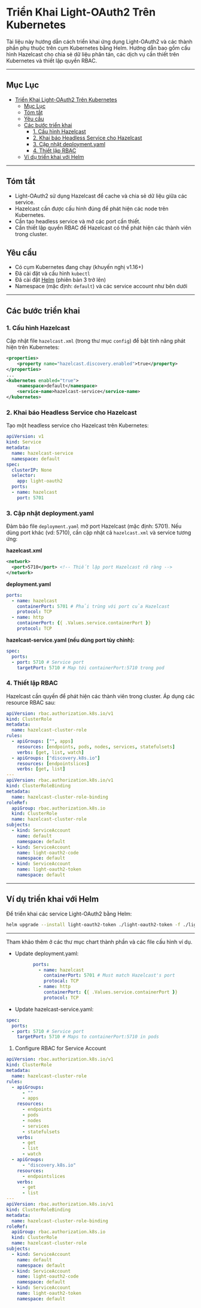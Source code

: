# Triển Khai Light-OAuth2 Trên Kubernetes

Tài liệu này hướng dẫn cách triển khai ứng dụng Light-OAuth2 và các thành phần phụ thuộc trên cụm Kubernetes bằng Helm. Hướng dẫn bao gồm cấu hình Hazelcast cho chia sẻ dữ liệu phân tán, các dịch vụ cần thiết trên Kubernetes và thiết lập quyền RBAC.

---

## Mục Lục
- [Triển Khai Light-OAuth2 Trên Kubernetes](#triển-khai-light-oauth2-trên-kubernetes)
  - [Mục Lục](#mục-lục)
  - [Tóm tắt](#tóm-tắt)
  - [Yêu cầu](#yêu-cầu)
  - [Các bước triển khai](#các-bước-triển-khai)
    - [1. Cấu hình Hazelcast](#1-cấu-hình-hazelcast)
    - [2. Khai báo Headless Service cho Hazelcast](#2-khai-báo-headless-service-cho-hazelcast)
    - [3. Cập nhật deployment.yaml](#3-cập-nhật-deploymentyaml)
    - [4. Thiết lập RBAC](#4-thiết-lập-rbac)
  - [Ví dụ triển khai với Helm](#ví-dụ-triển-khai-với-helm)

---

## Tóm tắt
- Light-OAuth2 sử dụng Hazelcast để cache và chia sẻ dữ liệu giữa các service.
- Hazelcast cần được cấu hình đúng để phát hiện các node trên Kubernetes.
- Cần tạo headless service và mở các port cần thiết.
- Cần thiết lập quyền RBAC để Hazelcast có thể phát hiện các thành viên trong cluster.

## Yêu cầu
- Có cụm Kubernetes đang chạy (khuyến nghị v1.16+)
- Đã cài đặt và cấu hình `kubectl`
- Đã cài đặt [Helm](https://helm.sh/) (phiên bản 3 trở lên)
- Namespace (mặc định: `default`) và các service account như bên dưới

---

## Các bước triển khai

### 1. Cấu hình Hazelcast
Cập nhật file `hazelcast.xml` (trong thư mục `config`) để bật tính năng phát hiện trên Kubernetes:

```xml
<properties>
    <property name="hazelcast.discovery.enabled">true</property>
</properties>
...
<kubernetes enabled="true">
    <namespace>default</namespace>
    <service-name>hazelcast-service</service-name>
</kubernetes>
```

### 2. Khai báo Headless Service cho Hazelcast
Tạo một headless service cho Hazelcast trên Kubernetes:

```yaml
apiVersion: v1
kind: Service
metadata:
  name: hazelcast-service
  namespace: default
spec:
  clusterIP: None
  selector:
    app: light-oauth2
  ports:
  - name: hazelcast
    port: 5701
```

### 3. Cập nhật deployment.yaml
Đảm bảo file `deployment.yaml` mở port Hazelcast (mặc định: 5701). Nếu dùng port khác (vd: 5710), cần cập nhật cả `hazelcast.xml` và service tương ứng:

**hazelcast.xml**
```xml
<network>
  <port>5710</port> <!-- Thiết lập port Hazelcast rõ ràng -->
</network>
```

**deployment.yaml**
```yaml
ports:
  - name: hazelcast
    containerPort: 5701 # Phải trùng với port của Hazelcast
    protocol: TCP
  - name: http
    containerPort: {{ .Values.service.containerPort }}
    protocol: TCP
```

**hazelcast-service.yaml (nếu dùng port tùy chỉnh):**
```yaml
spec:
  ports:
  - port: 5710 # Service port
    targetPort: 5710 # Map tới containerPort:5710 trong pod
```

### 4. Thiết lập RBAC
Hazelcast cần quyền để phát hiện các thành viên trong cluster. Áp dụng các resource RBAC sau:

```yaml
apiVersion: rbac.authorization.k8s.io/v1
kind: ClusterRole
metadata:
  name: hazelcast-cluster-role
rules:
  - apiGroups: ["", apps]
    resources: [endpoints, pods, nodes, services, statefulsets]
    verbs: [get, list, watch]
  - apiGroups: ["discovery.k8s.io"]
    resources: [endpointslices]
    verbs: [get, list]
---
apiVersion: rbac.authorization.k8s.io/v1
kind: ClusterRoleBinding
metadata:
  name: hazelcast-cluster-role-binding
roleRef:
  apiGroup: rbac.authorization.k8s.io
  kind: ClusterRole
  name: hazelcast-cluster-role
subjects:
  - kind: ServiceAccount
    name: default
    namespace: default
  - kind: ServiceAccount
    name: light-oauth2-code
    namespace: default
  - kind: ServiceAccount
    name: light-oauth2-token
    namespace: default
```

---

## Ví dụ triển khai với Helm

Để triển khai các service Light-OAuth2 bằng Helm:

```sh
helm upgrade --install light-oauth2-token ./light-oauth2-token -f ./light-oauth2-token/dev-values.yaml
```
---

Tham khảo thêm ở các thư mục chart thành phần và các file cấu hình ví dụ.


- Update deployment.yaml:
```yaml
          ports:
            - name: hazelcast
              containerPort: 5701 # Must match Hazelcast's port
              protocal: TCP
            - name: http
              containerPort: {{ .Values.service.containerPort }}
              protocol: TCP
```

- Update hazelcast-service.yaml:
```yaml
spec:
  ports:
  - port: 5710 # Service port
    targetPort: 5710 # Maps to containerPort:5710 in pods
```

1. Configure RBAC for Service Account
```yaml
apiVersion: rbac.authorization.k8s.io/v1
kind: ClusterRole
metadata:
  name: hazelcast-cluster-role
rules:
  - apiGroups:
      - ""
      - apps
    resources:
      - endpoints
      - pods
      - nodes
      - services
      - statefulsets
    verbs:
      - get
      - list
      - watch
  - apiGroups:
      - "discovery.k8s.io"
    resources:
      - endpointslices
    verbs:
      - get
      - list
---
apiVersion: rbac.authorization.k8s.io/v1
kind: ClusterRoleBinding
metadata:
  name: hazelcast-cluster-role-binding
roleRef:
  apiGroup: rbac.authorization.k8s.io
  kind: ClusterRole
  name: hazelcast-cluster-role
subjects:
  - kind: ServiceAccount
    name: default
    namespace: default
  - kind: ServiceAccount
    name: light-oauth2-code
    namespace: default
  - kind: ServiceAccount
    name: light-oauth2-token
    namespace: default
```
